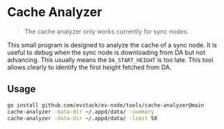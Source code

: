 # Cache Analyzer

> The cache analyzer only works currently for sync nodes.

This small program is designed to analyze the cache of a sync node.
It is useful to debug when the sync node is downloading from DA but not advancing.
This usually means the `DA_START_HEIGHT` is too late. This tool allows clearly to identify the first height fetched from DA.

## Usage

```sh
go install github.com/evstack/ev-node/tools/cache-analyzer@main
cache-analyzer -data-dir ~/.appd/data/ -summary
cache-analyzer -data-dir ~/.appd/data/ -limit 50
```
